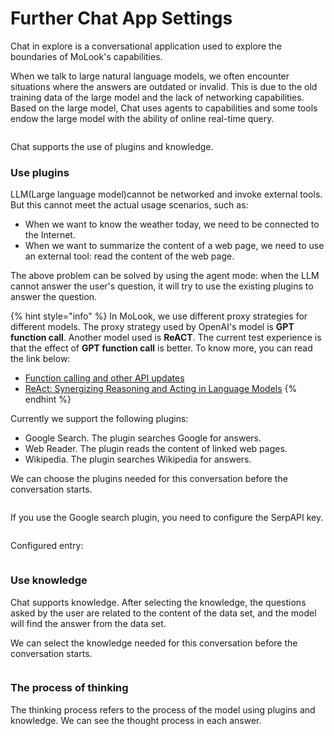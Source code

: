 # Further Chat App Settings

Chat in explore is a conversational application used to explore the boundaries of MoLook's capabilities.

When we talk to large natural language models, we often encounter situations where the answers are outdated or invalid. This is due to the old training data of the large model and the lack of networking capabilities. Based on the large model, Chat uses agents to capabilities and some tools endow the large model with the ability of online real-time query.

<figure><img src="../../.gitbook/assets/image (61).png" alt=""><figcaption></figcaption></figure>

Chat supports the use of plugins and knowledge.

### Use plugins

LLM(Large language model)cannot be networked and invoke external tools. But this cannot meet the actual usage scenarios, such as:

* When we want to know the weather today, we need to be connected to the Internet.
* When we want to summarize the content of a web page, we need to use an external tool: read the content of the web page.

The above problem can be solved by using the agent mode: when the LLM cannot answer the user's question, it will try to use the existing plugins to answer the question.

{% hint style="info" %}
In MoLook, we use different proxy strategies for different models. The proxy strategy used by OpenAI's model is **GPT function call**. Another model used is **ReACT**. The current test experience is that the effect of **GPT function call** is better. To know more, you can read the link below:

* [Function calling and other API updates](https://openai.com/blog/function-calling-and-other-api-updates)
* [ReAct: Synergizing Reasoning and Acting in Language Models](https://arxiv.org/abs/2210.03629)
{% endhint %}

Currently we support the following plugins:

* Google Search. The plugin searches Google for answers.
* Web Reader. The plugin reads the content of linked web pages.
* Wikipedia. The plugin searches Wikipedia for answers.

We can choose the plugins needed for this conversation before the conversation starts.

<figure><img src="../../.gitbook/assets/image (4) (1) (1) (1).png" alt=""><figcaption></figcaption></figure>

If you use the Google search plugin, you need to configure the SerpAPI key.

<figure><img src="../../.gitbook/assets/image (31).png" alt=""><figcaption></figcaption></figure>

Configured entry:

<figure><img src="../../.gitbook/assets/image (18).png" alt=""><figcaption></figcaption></figure>

### Use knowledge

Chat supports knowledge. After selecting the knowledge, the questions asked by the user are related to the content of the data set, and the model will find the answer from the data set.

We can select the knowledge needed for this conversation before the conversation starts.

<figure><img src="../../.gitbook/assets/image (5) (1) (1).png" alt=""><figcaption></figcaption></figure>

### The process of thinking

The thinking process refers to the process of the model using plugins and knowledge. We can see the thought process in each answer.

<figure><img src="../../.gitbook/assets/image (23).png" alt=""><figcaption></figcaption></figure>
